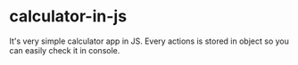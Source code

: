 # calculator-in-js

It's very simple calculator app in JS. Every actions is stored in object so you can easily check it in console.
